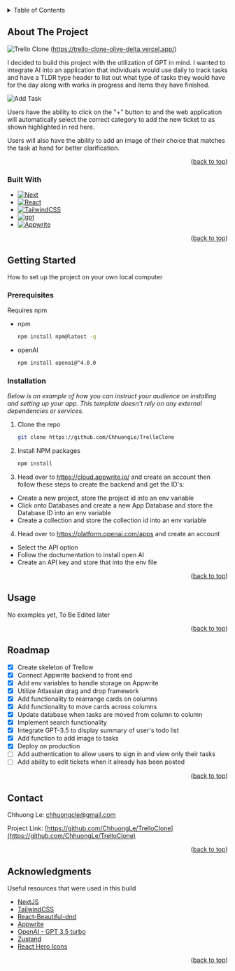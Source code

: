 <a name="readme-top"></a>

<!-- TABLE OF CONTENTS -->
<details>
  <summary>Table of Contents</summary>
  <ol>
    <li>
      <a href="#about-the-project">About The Project</a>
      <ul>
        <li><a href="#built-with">Built With</a></li>
      </ul>
    </li>
    <li>
      <a href="#getting-started">Getting Started</a>
      <ul>
        <li><a href="#prerequisites">Prerequisites</a></li>
        <li><a href="#installation">Installation</a></li>
      </ul>
    </li>
    <li><a href="#usage">Usage</a></li>
    <li><a href="#roadmap">Roadmap</a></li>
    <li><a href="#contact">Contact</a></li>
    <li><a href="#acknowledgments">Acknowledgments</a></li>
  </ol>
</details>

<!-- ABOUT THE PROJECT -->
## About The Project

![Trello Clone](https://i.imgur.com/FRdLRMI.jpg) (https://trello-clone-olive-delta.vercel.app/)

I decided to build this project with the utilization of GPT in mind. I wanted to integrate AI into an application that individuals would use daily to track tasks and have a TLDR type header to list out what type of tasks they would have for the day along with works in progress and items they have finished.

![Add Task](https://i.imgur.com/GufoWRo.jpg)

Users have the ability to click on the "+" button to and the web application will automatically select the correct category to add the new ticket to as shown highlighted in red here.

Users will also have the ability to add an image of their choice that matches the task at hand for better clarification.

<p align="right">(<a href="#readme-top">back to top</a>)</p>

### Built With

* [![Next][Next.js]][Next-url]
* [![React][React.js]][React-url]
* [![TailwindCSS][TailwindCSS]][Tailwind-url]
* [![gpt][gpt]][gpt-url]
* [![Appwrite][Appwrite]][Appwrite-url]

<p align="right">(<a href="#readme-top">back to top</a>)</p>

<!-- GETTING STARTED -->
## Getting Started

How to set up the project on your own local computer

### Prerequisites

Requires npm
* npm
  ```sh
  npm install npm@latest -g
  ```
* openAI
  ```sh
  npm install openai@^4.0.0
  ```

### Installation

_Below is an example of how you can instruct your audience on installing and setting up your app. This template doesn't rely on any external dependencies or services._

1. Clone the repo
   ```sh
   git clone https://github.com/ChhuongLe/TrelloClone
   ```
2. Install NPM packages
   ```sh
   npm install
   ```
3. Head over to https://cloud.appwrite.io/ and create an account then follow these steps to create the backend and get the ID's:
  * Create a new project, store the project id into an env variable
  *  Click onto Databases and create a new App Database and store the Database ID into an env variable
  * Create a collection and store the collection id into an env variable
4. Head over to https://platform.openai.com/apps and create an account
  * Select the API option
  * Follow the doctumentation to install open AI
  * Create an API key and store that into the env file

<p align="right">(<a href="#readme-top">back to top</a>)</p>

<!-- USAGE EXAMPLES -->
## Usage

No examples yet, To Be Edited later

<p align="right">(<a href="#readme-top">back to top</a>)</p>

<!-- ROADMAP -->
## Roadmap

- [x] Create skeleton of Trellow
- [x] Connect Appwrite backend to front end
- [x] Add env variables to handle storage on Appwrite
- [x] Utilize Atlassian drag and drop framework
- [x] Add functionality to rearrange cards on columns
- [x] Add functionality to move cards across columns
- [x] Update database when tasks are moved from column to column
- [x] Implement search functionality
- [x] Integrate GPT-3.5 to display summary of user's todo list
- [x] Add function to add image to tasks
- [x] Deploy on production
- [ ] Add authentication to allow users to sign in and view only their tasks
- [ ] Add ability to edit tickets when it already has been posted

<p align="right">(<a href="#readme-top">back to top</a>)</p>

<!-- CONTACT -->
## Contact

Chhuong Le: chhuongcle@gmail.com

Project Link: [https://github.com/ChhuongLe/TrelloClone](https://github.com/ChhuongLe/TrelloClone)

<p align="right">(<a href="#readme-top">back to top</a>)</p>

<!-- ACKNOWLEDGMENTS -->
## Acknowledgments

Useful resources that were used in this build

* [NextJS](https://nextjs.org/)
* [TailwindCSS](https://tailwindcss.com/)
* [React-Beautiful-dnd](https://github.com/atlassian/react-beautiful-dnd)
* [Appwrite](https://appwrite.io/)
* [OpenAI - GPT 3.5 turbo](https://platform.openai.com/docs/overview)
* [Zustand](https://github.com/pmndrs/zustand)
* [React Hero Icons](https://heroicons.com/)

<p align="right">(<a href="#readme-top">back to top</a>)</p>


<!-- MARKDOWN LINKS & IMAGES -->
<!-- https://www.markdownguide.org/basic-syntax/#reference-style-links -->

[Next.js]: https://img.shields.io/badge/next.js-000000?style=for-the-badge&logo=nextdotjs&logoColor=white
[Next-url]: https://nextjs.org/
[React.js]: https://img.shields.io/badge/React-20232A?style=for-the-badge&logo=react&logoColor=61DAFB
[React-url]: https://reactjs.org/
[Appwrite]: https://img.shields.io/badge/appwrite-red?style=for-the-badge&logo=appwrite&logoColor=white
[Appwrite-url]: https://appwrite.io/
[TailwindCSS]: https://img.shields.io/badge/tailwind-blue?style=for-the-badge&logo=tailwindcss&logoColor=white
[Tailwind-url]: https://tailwindcss.com/
[gpt]: https://img.shields.io/badge/GPT3.0-red?style=for-the-badge&logo=openai&logoColor=white
[gpt-url]: https://openai.com/blog/gpt-3-5-turbo-fine-tuning-and-api-updates

